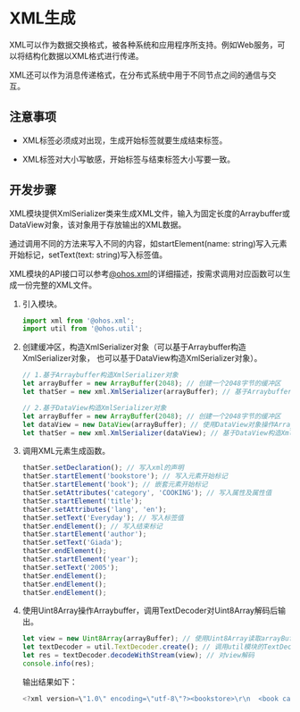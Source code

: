 # XML生成


XML可以作为数据交换格式，被各种系统和应用程序所支持。例如Web服务，可以将结构化数据以XML格式进行传递。


XML还可以作为消息传递格式，在分布式系统中用于不同节点之间的通信与交互。


## 注意事项

- XML标签必须成对出现，生成开始标签就要生成结束标签。

- XML标签对大小写敏感，开始标签与结束标签大小写要一致。


## 开发步骤

XML模块提供XmlSerializer类来生成XML文件，输入为固定长度的Arraybuffer或DataView对象，该对象用于存放输出的XML数据。

通过调用不同的方法来写入不同的内容，如startElement(name: string)写入元素开始标记，setText(text: string)写入标签值。

XML模块的API接口可以参考[@ohos.xml](../reference/apis/js-apis-xml.md)的详细描述，按需求调用对应函数可以生成一份完整的XML文件。

1. 引入模块。
   
   ```js
   import xml from '@ohos.xml'; 
   import util from '@ohos.util';
   ```

2. 创建缓冲区，构造XmlSerializer对象（可以基于Arraybuffer构造XmlSerializer对象， 也可以基于DataView构造XmlSerializer对象）。
   
   ```js
   // 1.基于Arraybuffer构造XmlSerializer对象
   let arrayBuffer = new ArrayBuffer(2048); // 创建一个2048字节的缓冲区
   let thatSer = new xml.XmlSerializer(arrayBuffer); // 基于Arraybuffer构造XmlSerializer对象
   
   // 2.基于DataView构造XmlSerializer对象
   let arrayBuffer = new ArrayBuffer(2048); // 创建一个2048字节的缓冲区
   let dataView = new DataView(arrayBuffer); // 使用DataView对象操作ArrayBuffer对象
   let thatSer = new xml.XmlSerializer(dataView); // 基于DataView构造XmlSerializer对象
   ```

3. 调用XML元素生成函数。
   
   ```js
   thatSer.setDeclaration(); // 写入xml的声明
   thatSer.startElement('bookstore'); // 写入元素开始标记
   thatSer.startElement('book'); // 嵌套元素开始标记
   thatSer.setAttributes('category', 'COOKING'); // 写入属性及属性值
   thatSer.startElement('title');
   thatSer.setAttributes('lang', 'en');
   thatSer.setText('Everyday'); // 写入标签值
   thatSer.endElement(); // 写入结束标记
   thatSer.startElement('author');
   thatSer.setText('Giada');
   thatSer.endElement();
   thatSer.startElement('year');
   thatSer.setText('2005');
   thatSer.endElement();
   thatSer.endElement();
   thatSer.endElement();
   ```

4. 使用Uint8Array操作Arraybuffer，调用TextDecoder对Uint8Array解码后输出。
   
   ```js
   let view = new Uint8Array(arrayBuffer); // 使用Uint8Array读取arrayBuffer的数据
   let textDecoder = util.TextDecoder.create(); // 调用util模块的TextDecoder类
   let res = textDecoder.decodeWithStream(view); // 对view解码
   console.info(res);
   ```

   输出结果如下：

   
   ```js
   <?xml version=\"1.0\" encoding=\"utf-8\"?><bookstore>\r\n  <book category=\"COOKING\">\r\n    <title lang=\"en\">Everyday</title>\r\n    <author>Giada</author>\r\n    <year>2005</year>\r\n  </book>\r\n</bookstore>
   ```
